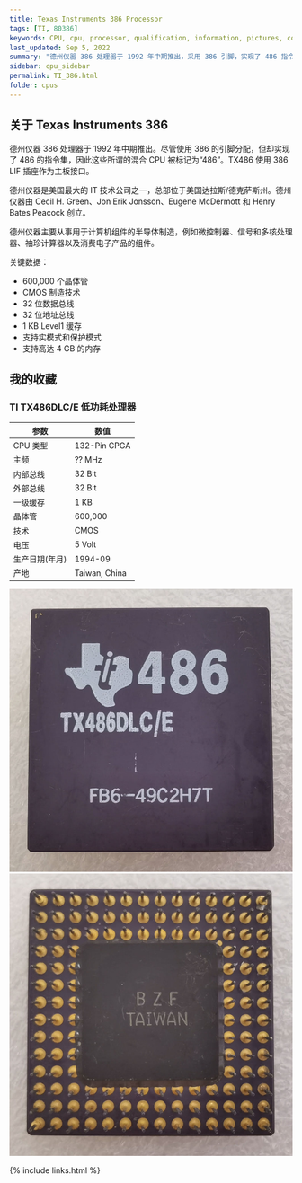 ```yaml
---
title: Texas Instruments 386 Processor
tags: [TI, 80386]
keywords: CPU, cpu, processor, qualification, information, pictures, core, frequency, chip packaging, packaging, cpu info, x86, collection, amd, cyrix, harris, ibm, idt, iit, intel, motorola, nec, sgs, sgs-thomson, siemens, ST, signetics, mhs, ti, texas instruments, ulsi, umc, weitek, zilog, 808x, 8085, 8088, 8086, 80188, 80186, 80286, 286, 80386, 386, i386, Am386, 386sx, 386dx, 486, i486, 586, 486sx, 486dx, overdrive, 487, pentium, 586, 5x86, 386dlc, 386slc, 486dx2, mmx, ppro, pentium-pro, pro, athlon, duron, z80, dirk oppelt, dirk, oppelt, engineering, sample, samples
last_updated: Sep 5, 2022
summary: "德州仪器 386 处理器于 1992 年中期推出，采用 386 引脚，实现了 486 指令集。"
sidebar: cpu_sidebar
permalink: TI_386.html
folder: cpus
---
```


## 关于 Texas Instruments 386

德州仪器 386 处理器于 1992 年中期推出。尽管使用 386 的引脚分配，但却实现了 486 的指令集，因此这些所谓的混合 CPU 被标记为“486”。TX486 使用 386 LIF 插座作为主板接口。

德州仪器是美国最大的 IT 技术公司之一，总部位于美国达拉斯/德克萨斯州。德州仪器由 Cecil H. Green、Jon Erik Jonsson、Eugene McDermott 和 Henry Bates Peacock 创立。

德州仪器主要从事用于计算机组件的半导体制造，例如微控制器、信号和多核处理器、袖珍计算器以及消费电子产品的组件。

关键数据：
 - 600,000 个晶体管
 - CMOS 制造技术
 - 32 位数据总线
 - 32 位地址总线
 - 1 KB Level1 缓存
 - 支持实模式和保护模式
 - 支持高达 4 GB 的内存

## 我的收藏

### TI TX486DLC/E 低功耗处理器

| 参数 | 数值 |
| ------ | ------ |
| CPU 类型 | 132-Pin CPGA |
| 主频 | ?? MHz |
| 内部总线 | 32 Bit |
| 外部总线 | 32 Bit |
| 一级缓存 | 1 KB  |
| 晶体管 | 600,000 |
| 技术 | CMOS |
| 电压 | 5 Volt |
| 生产日期(年月) | 1994-09 |
| 产地 | Taiwan, China |

![TI TX486DLC/E 正面](/images/cpus/TI/TI_TX486DLCE_1.jpg)
![TI TX486DLC/E 反面](/images/cpus/TI/TI_TX486DLCE_2.jpg)

{% include links.html %}

